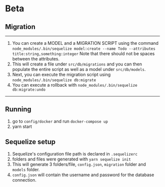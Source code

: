 # Beta 
## Migration
----
1. You can create a MODEL and a MIGRATION SCRIPT using the command `node_modules/.bin/sequelize model:create --name Todo --attributes title:string,something:integer` Note that there should not be spaces between the attributes.
2. This will create a file under `src/db/migrations` and you can then populate the entire script as well as a model under `src/db/models`.
2. Next, you can execute the migration script using `node_modules/.bin/sequelize db:migrate` 
4. You can execute a rollback with `node_modules/.bin/sequelize db:migrate:undo`
----

## Running 
1. go to `config/docker` and run `docker-compose up`
2. yarn start 

## Sequelize setup
1. Sequelize's configuration file path is declared in `.sequelizerc` 
2. folders and files were generated with `yarn sequelize init` 
3. This will generate 3 folders/file, `config.json`, `migration` folder and `models` folder.
4. `config.json` will contain the username and password for the database connection.

